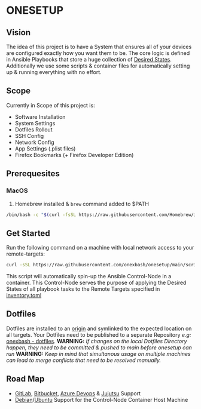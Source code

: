 # ONESETUP

## Vision
The idea of this project is to have a System that ensures all of your devices are configured exactly how you want them to be.
The core logic is defined in Ansible Playbooks that store a huge collection of [Desired States](https://www.puppeteers.net/learn/understanding-infrastructure-as-code-iac/#headline-133-5156).
Additionally we use some scripts & container files for automatically setting up & running everything with no effort.

## Scope
Currently in Scope of this project is:
- Software Installation
- System Settings
- Dotfiles Rollout
- SSH Config
- Network Config
- App Settings (.plist files)
- Firefox Bookmarks (+ Firefox Developer Edition)

## Prerequesites
### MacOS
1. Homebrew installed & `brew` command added to $PATH
```bash
/bin/bash -c "$(curl -fsSL https://raw.githubusercontent.com/Homebrew/install/HEAD/install.sh)"
```

## Get Started
Run the following command on a machine with local network access to your remote-targets:
```bash
curl -sSL https://raw.githubusercontent.com/onexbash/onesetup/main/scripts/onesetup.sh | bash
```
This script will automatically spin-up the Ansible Control-Node in a container.
This Control-Node serves the purpose of applying the Desired States of all playbook tasks to the Remote Targets specified in [inventory.toml](./inventory.toml)

## Dotfiles
Dotfiles are installed to an [origin](/opt/dotfiles) and symlinked to the expected location on all targets.
Your Dotfiles need to be published to a separate Repository *e.g:* [onexbash - dotfiles](https://github.com/onexbash/dotfiles).
**WARNING:** *If changes on the local Dotfiles Directory happen, they need to be committed & pushed to main before onesetup can run*
**WARNING:** *Keep in mind that simultanous usage on multiple machines can lead to merge conflicts that need to be resolved manually.*

## Road Map
- [GitLab](https://gitlab.com), [Bitbucket](https://bitbucket.org), [Azure Devops](https://azure.microsoft.com/de-de/products/devops/) & [Jujutsu](https://github.com/jj-vcs/jj) Support
- [Debian](https://www.debian.org)/[Ubuntu](https://ubuntu.com) Support for the Control-Node Container Host Machine
